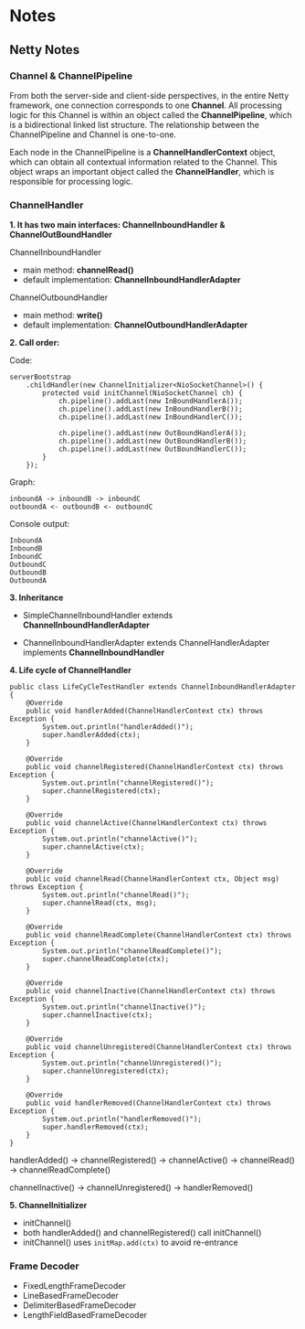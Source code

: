# Notes

## Netty Notes
### Channel & ChannelPipeline
From both the server-side and client-side perspectives, in the entire Netty framework, one connection corresponds to one <b>Channel</b>. All processing logic for this Channel is within an object called the <b>ChannelPipeline</b>, which is a bidirectional linked list structure. The relationship between the ChannelPipeline and Channel is one-to-one.

Each node in the ChannelPipeline is a <b>ChannelHandlerContext</b> object, which can obtain all contextual information related to the Channel. This object wraps an important object called the <b>ChannelHandler</b>, which is responsible for processing logic.

### ChannelHandler
<b>1\. It has two main interfaces: ChannelInboundHandler & ChannelOutBoundHandler</b>

ChannelInboundHandler
- main method: <b>channelRead()</b>  
- default implementation: <b>ChannelInboundHandlerAdapter</b>

ChannelOutboundHandler
- main method: <b>write()</b>
- default implementation: <b>ChannelOutboundHandlerAdapter</b>

<b>2\. Call order:</b>

Code:
```
serverBootstrap
    .childHandler(new ChannelInitializer<NioSocketChannel>() {
        protected void initChannel(NioSocketChannel ch) {
            ch.pipeline().addLast(new InBoundHandlerA());
            ch.pipeline().addLast(new InBoundHandlerB());
            ch.pipeline().addLast(new InBoundHandlerC());
            
            ch.pipeline().addLast(new OutBoundHandlerA());
            ch.pipeline().addLast(new OutBoundHandlerB());
            ch.pipeline().addLast(new OutBoundHandlerC());
        }
    });
```

Graph:
```
inboundA -> inboundB -> inboundC  
outboundA <- outboundB <- outboundC
```

Console output:
```
InboundA
InboundB
InboundC
OutboundC
OutboundB
OutboundA
```

<b>3\. Inheritance</b>

- SimpleChannelInboundHandler<T> extends <b>ChannelInboundHandlerAdapter</b> 

- ChannelInboundHandlerAdapter extends ChannelHandlerAdapter implements <b>ChannelInboundHandler</b>

<b>4\. Life cycle of ChannelHandler</b>

```
public class LifeCyCleTestHandler extends ChannelInboundHandlerAdapter {
    @Override
    public void handlerAdded(ChannelHandlerContext ctx) throws Exception {
        System.out.println("handlerAdded()");
        super.handlerAdded(ctx);
    }

    @Override
    public void channelRegistered(ChannelHandlerContext ctx) throws Exception {
        System.out.println("channelRegistered()");
        super.channelRegistered(ctx);
    }

    @Override
    public void channelActive(ChannelHandlerContext ctx) throws Exception {
        System.out.println("channelActive()");
        super.channelActive(ctx);
    }

    @Override
    public void channelRead(ChannelHandlerContext ctx, Object msg) throws Exception {
        System.out.println("channelRead()");
        super.channelRead(ctx, msg);
    }

    @Override
    public void channelReadComplete(ChannelHandlerContext ctx) throws Exception {
        System.out.println("channelReadComplete()");
        super.channelReadComplete(ctx);
    }

    @Override
    public void channelInactive(ChannelHandlerContext ctx) throws Exception {
        System.out.println("channelInactive()");
        super.channelInactive(ctx);
    }

    @Override
    public void channelUnregistered(ChannelHandlerContext ctx) throws Exception {
        System.out.println("channelUnregistered()");
        super.channelUnregistered(ctx);
    }

    @Override
    public void handlerRemoved(ChannelHandlerContext ctx) throws Exception {
        System.out.println("handlerRemoved()");
        super.handlerRemoved(ctx);
    }
}
```

handlerAdded() -> channelRegistered() -> channelActive() -> channelRead() -> channelReadComplete()

channelInactive() -> channelUnregistered() -> handlerRemoved()

<b>5\. ChannelInitializer</b>
- initChannel()
- both handlerAdded() and channelRegistered() call initChannel()
- initChannel() uses `initMap.add(ctx)` to avoid re-entrance

### Frame Decoder
- FixedLengthFrameDecoder
- LineBasedFrameDecoder
- DelimiterBasedFrameDecoder
- LengthFieldBasedFrameDecoder

